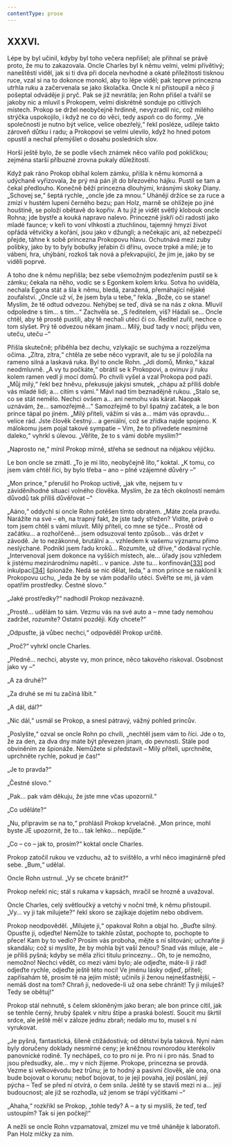 ```yaml
---
contentType: prose
---
```


## XXXVI.

Lépe by byl učinil, kdyby byl toho večera nepřišel; ale přihnal se právě proto, že mu to zakazovala. Oncle Charles byl k němu velmi, velmi přívětivý; naneštěstí viděl, jak si ti dva při docela nevhodné a okaté příležitosti tisknou ruce, vzal si na to dokonce monokl, aby to lépe viděl; pak teprve princezna utrhla ruku a začervenala se jako školačka. Oncle k ní přistoupil a něco jí pošeptal odváděje ji pryč. Pak se již nevrátila; jen Rohn přišel a tvářil se jakoby nic a mluvil s Prokopem, velmi diskrétně sonduje po citlivých místech. Prokop se držel neobyčejně hrdinně, nevyzradil nic, což milého strýčka uspokojilo, i když ne co do věci, tedy aspoň co do formy. „Ve společnosti je nutno být velice, velice obezřelý,“ řekl posléze, udíleje takto zároveň důtku i radu; a Prokopovi se velmi ulevilo, když ho hned potom opustil a nechal přemýšlet o dosahu posledních slov.

Horší ještě bylo, že se podle všech známek něco vařilo pod pokličkou; zejména starší příbuzné zrovna pukaly důležitostí.

Když pak ráno Prokop obíhal kolem zámku, přišla k němu komorná a udýchaně vyřizovala, že prý má pán jít do březového hájku. Pustil se tam a čekal předlouho. Konečně běží princezna dlouhými, krásnými skoky Diany. „Schovej se,“ šeptá rychle, „oncle jde za mnou.“ Uhánějí držíce se za ruce a zmizí v hustém lupení černého bezu; pan Holz, marně se ohlížeje po jiné houštině, se položí obětavě do kopřiv. A tu již je vidět světlý klobouk oncle Rohna; jde bystře a kouká napravo nalevo. Princezně jiskří oči radostí jako mladé faunce; v keři to voní vlhkostí a ztuchlinou, tajemný hmyzí život opřádá větvičky a kořání, jsou jako v džungli; a nečekajíc ani, až nebezpečí přejde, táhne k sobě princezna Prokopovu hlavu. Ochutnává mezi zuby polibky, jako by to byly bobulky jeřabin či dřínu, ovoce trpké a milé; je to vábení, hra, uhýbání, rozkoš tak nová a překvapující, že jim je, jako by se viděli poprvé.

A toho dne k němu nepřišla; bez sebe všemožným podezřením pustil se k zámku; čekala na něho, vodíc se s Egonkem kolem krku. Sotva ho uviděla, nechala Egona stát a šla k němu, bledá, zaražená, přemáhající nějaké zoufalství. „Oncle už ví, že jsem byla u tebe,“ řekla. „Bože, co se stane! Myslím, že tě odtud odvezou. Nehýbej se teď, dívá se na nás z okna. Mluvil odpoledne s tím… s tím…“ Zachvěla se. „S ředitelem, víš? Hádali se… Oncle chtěl, aby tě prostě pustili, aby tě nechali utéci či co. Ředitel zuřil, nechce o tom slyšet. Prý tě odvezou někam jinam… Milý, buď tady v noci; přijdu ven, uteču, uteču –“

Přišla skutečně; přiběhla bez dechu, vzlykajíc se suchýma a rozzelýma očima. „Zítra, zítra,“ chtěla ze sebe něco vypravit, ale tu se jí položila na rameno silná a laskavá ruka. Byl to oncle Rohn. „Jdi domů, Minko,“ kázal neodmluvně. „A vy tu počkáte,“ obrátil se k Prokopovi, a ovinuv jí ruku kolem ramen vedl ji mocí domů. Po chvíli vyšel a vzal Prokopa pod paží. „Můj milý,“ řekl bez hněvu, překusuje jakýsi smutek, „chápu až příliš dobře vás mladé lidi; a… cítím s vámi.“ Mávl nad tím beznadějně rukou. „Stalo se, co se stát nemělo. Nechci ovšem a… ani nemohu vás kárat. Naopak uznávám, že… samozřejmě…“ Samozřejmě to byl špatný začátek, a le bon prince tápal po jiném. „Milý příteli, vážím si vás a… mám vás opravdu… velice rád. Jste člověk čestný… a geniální, což se zřídka najde spojeno. K málokomu jsem pojal takové sympatie – Vím, že to přivedete nesmírně daleko,“ vyhrkl s úlevou. „Věříte, že to s vámi dobře myslím?“

„Naprosto ne,“ mínil Prokop mírně, střeha se sednout na nějakou vějičku.

Le bon oncle se zmátl. „To je mi líto, neobyčejně líto,“ koktal. „K tomu, co jsem vám chtěl říci, by bylo třeba – ano – plné vzájemné důvěry –“

„Mon prince,“ přerušil ho Prokop uctivě, „jak víte, nejsem tu v záviděníhodné situaci volného člověka. Myslím, že za těch okolností nemám důvodů tak příliš důvěřovat –“

„Aáno,“ oddychl si oncle Rohn potěšen tímto obratem. „Máte zcela pravdu. Narážíte na své – eh, na trapný fakt, že jste tady střežen? Vidíte, právě o tom jsem chtěl s vámi mluvit. Milý příteli, co mne se týče… Prostě od začátku… a rozhořčeně… jsem odsuzoval tento způsob… vás držet v závodě. Je to nezákonné, brutální a… vzhledem k vašemu významu přímo neslýchané. Podnikl jsem řadu kroků… Rozumíte, už dříve,“ dodával rychle. „Intervenoval jsem dokonce na vyšších místech, ale… úřady jsou vzhledem k jistému mezinárodnímu napětí… v panice. Jste tu… konfinován[\[33\]](./resources/undefined) pod inkulpací[\[34\]](./resources/undefined) špionáže. Nedá se nic dělat, leda,“ a mon prince se naklonil k Prokopovu uchu, „leda že by se vám podařilo utéci. Svěřte se mi, já vám opatřím prostředky. Čestné slovo.“

„Jaké prostředky?“ nadhodil Prokop nezávazně.

„Prostě… udělám to sám. Vezmu vás na své auto a – mne tady nemohou zadržet, rozumíte? Ostatní později. Kdy chcete?“

„Odpusťte, já vůbec nechci,“ odpověděl Prokop určitě.

„Proč?“ vyhrkl oncle Charles.

„Předně… nechci, abyste vy, mon prince, něco takového riskoval. Osobnost jako vy –“

„A za druhé?“

„Za druhé se mi tu začíná líbit.“

„A dál, dál?“

„Nic dál,“ usmál se Prokop, a snesl pátravý, vážný pohled princův.

„Poslyšte,“ ozval se oncle Rohn po chvíli, „nechtěl jsem vám to říci. Jde o to, že za den, za dva dny máte být převezen jinam, do pevnosti. Stále pod obviněním ze špionáže. Nemůžete si představit – Milý příteli, uprchněte, uprchněte rychle, pokud je čas!“

„Je to pravda?“

„Čestné slovo.“

„Pak… pak vám děkuju, že jste mne včas upozornil.“

„Co uděláte?“

„Nu, připravím se na to,“ prohlásil Prokop krvelačně. „Mon prince, mohl byste JE upozornit, že to… tak lehko… nepůjde.“

„Co – co – jak to, prosím?“ koktal oncle Charles.

Prokop zatočil rukou ve vzduchu, až to svištělo, a vrhl něco imaginárně před sebe. „Bum,“ udělal.

Oncle Rohn ustrnul. „Vy se chcete bránit?“

Prokop neřekl nic; stál s rukama v kapsách, mračil se hrozně a uvažoval.

Oncle Charles, celý světloučký a vetchý v noční tmě, k němu přistoupil. „Vy… vy ji tak milujete?“ řekl skoro se zajíkaje dojetím nebo obdivem.

Prokop neodpověděl. „Milujete ji,“ opakoval Rohn a objal ho. „Buďte silný. Opusťte ji, odjeďte! Nemůže to takhle zůstat, pochopte to, pochopte to přece! Kam by to vedlo? Prosím vás proboha, mějte s ní slitování; uchraňte ji skandálu; což si myslíte, že by mohla být vaší ženou? Snad vás miluje, ale – je příliš pyšná; kdyby se měla zříci titulu princezny… Oh, to je nemožno, nemožno! Nechci vědět, co mezi vámi bylo; ale odjeďte, máte-li ji rád! odjeďte rychle, odjeďte ještě této noci! Ve jménu lásky odjeď, příteli; zapřísahám tě, prosím tě na jejím místě; učinils ji ženou nejnešťastnější, – nemáš dost na tom? Chraň ji, nedovede-li už ona sebe chránit! Ty ji miluješ? Tedy se obětuj!“

Prokop stál nehnutě, s čelem skloněným jako beran; ale bon prince cítil, jak se tenhle černý, hrubý špalek v nitru štípe a praská bolestí. Soucit mu škrtil srdce, ale ještě měl v záloze jednu zbraň; nedalo mu to, musel s ní vyrukovat.

„Je pyšná, fantastická, šíleně ctižádostivá; od dětství byla taková. Nyní nám byly doručeny doklady nesmírné ceny; je kněžnou rovnorodou kterékoliv panovnické rodině. Ty nechápeš, co to pro ni je. Pro ni i pro nás. Snad to jsou předsudky, ale… my v nich žijeme. Prokope, princezna se provdá. Vezme si velkovévodu bez trůnu; je to hodný a pasivní člověk, ale ona, ona bude bojovat o korunu; neboť bojovat, to je její povaha, její poslání, její pýcha – Teď se před ní otvírá, o čem snila. Ještě ty se stavíš mezi ni a… její budoucnost; ale již se rozhodla, už jenom se trápí výčitkami –“

„Ahaha,“ rozkřikl se Prokop, „tohle tedy? A – a ty si myslíš, že teď, teď ustoupím? Tak si jen počkej!“

A nežli se oncle Rohn vzpamatoval, zmizel mu ve tmě uháněje k laboratoři. Pan Holz mlčky za ním.
